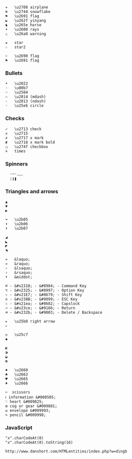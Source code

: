     ✈   \u2708 airplane
    ❄   \u2744 snowflake
    ⚑   \u2691 flag
    ☯   \u262f yinyang
    ♞   \u265e horse
    ☀   \u2600 rays
    ⚠   \u26a0 warning

    ★   star
    ☆   star2

    ⚐   \u2690 flag
    ⚑   \u2691 flag

### Bullets

    •   \u2022
    ·   \u00b7
    ┄   \u2504
    —   \u2014 (mdash)
    -   \u2013 (ndash)
    ◦   \u25e6 circle

### Checks

    ✓   \u2713 check
    ✕   \u2715
    ✗   \u2717 x mark
    ✘   \u2718 x mark bold
    ❏   \u274f checkbox
    ×   times

### Spinners

      ◜◠◝◞◡◟
      ❘❙❚

### Triangles and arrows

    ▲
    ▼
    ▶

    ⬅   \u2b05
    ⬆   \u2b06
    ⬇   \u2b07

    ◢
    ◣
    ◤
    ◥

    «   &laquo;
    »   &raquo;
    ‹   &lsaquo;
    ›   &rsaquo;
    •   &middot;

    ⌘ - &#x2318; - &#8984; - Command Key
    ⌥ - &#x2325; - &#8997; - Option Key
    ⇧ - &#x21E7; - &#8679; - Shift Key
    ⎋ - &#x238B; - &#9099; - ESC Key
    ⇪ - &#x21ea; - &#8682; - Capslock
    ⏎ - &#x23ce; - &#9166; - Return
    ⌫ - &#x232b; - &#9003; - Delete / Backspace

    ▸   \u25b8 right arrow
    ▹

    ◇   \u25c7
    ◆

    ◐
    ◑
    ◒
    ◓

    ♠   \u2660
    ♣   \u2663
    ♥   \u2665
    ♦   \u2666

    ✂  scissors
    ℹ information &#008505;
    ♡ heart &#009825;
    ⚙ cog or gear &#009881;
    ✉ envelope &#009993;
    ✎ pencil &#009998;

### JavaScript

    "x".charCodeAt(0)
    "x".charCodeAt(0).toString(16)

    http://www.danshort.com/HTMLentities/index.php?w=dingb
